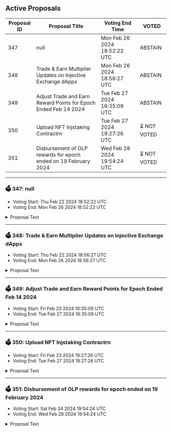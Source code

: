 ## Active Proposals

| Proposal ID | Proposal Title | Voting End Time | VOTED |
|-------------|----------------|-----------------|-------|
| 347 | null | Mon Feb 26 2024 18:52:22 UTC | ABSTAIN |
| 348 | Trade & Earn Multiplier Updates on Injective Exchange dApps | Mon Feb 26 2024 18:56:27 UTC | ABSTAIN |
| 349 | Adjust Trade and Earn Reward Points for Epoch Ended Feb 14 2024 | Tue Feb 27 2024 16:35:09 UTC | ABSTAIN |
| 350 | Upload NFT Injstaking Contractrn | Tue Feb 27 2024 19:27:26 UTC | ⏳ NOT VOTED |
| 351 | Disbursement of OLP rewards for epoch ended on 19 February 2024 | Wed Feb 28 2024 19:54:24 UTC | ⏳ NOT VOTED |

---

### 🗳 347: null
- Voting Start: Thu Feb 22 2024 18:52:22 UTC
- Voting End: Mon Feb 26 2024 18:52:22 UTC

<details>
<summary>Proposal Text</summary>
 
null
</details>

---

### 🗳 348: Trade & Earn Multiplier Updates on Injective Exchange dApps
- Voting Start: Thu Feb 22 2024 18:56:27 UTC
- Voting End: Mon Feb 26 2024 18:56:27 UTC

<details>
<summary>Proposal Text</summary>
 
To support trading activity in new markets across exchange dApps built on Injective, we propose boosting the T&E multipliers for the all new perpetual futures markets to 10x, while resetting the multipliers for other markets. Specifically, the boost will apply to AVAX/USDT PERP, SOL/USDT PERP, SUI/USDT PERP, WIF/USDT PERP, OSMO/USDT PERP, ARB/USDT PERP, OP/USDT PERP, LINK/USDT PERP, DOGE/USDT PERP, and BONK/USDT PERP. This will keep the T&E multiplier boosts meaningful rather than diluting the impact of the boosts between several markets.nn- By voting YES on this proposal, you agree to update T&E multipliers based on the description above.n- By voting NO on the proposal, you do not support updating the T&E multipliers based on the description above.n- By voting NO WITH VETO, you find this proposal to be (1) spam, i.e., irrelevant to the Injective ecosystem, (2) disproportionately infringes on minority interests, or (3) violates or encourages violation of the rules of engagement as currently set out by Injective governance. If the number of ‘NoWithVeto’ votes is greater than a third of total votes, the proposal is rejected and the 500 INJ deposit is burned.n- By voting ABSTAIN, you wish to contribute to quorum while formally declining to vote either for or against the proposal.nn*Disclosure: I am a member of the Injective Labs team.*
</details>

---

### 🗳 349: Adjust Trade and Earn Reward Points for Epoch Ended Feb 14 2024
- Voting Start: Fri Feb 23 2024 16:35:09 UTC
- Voting End: Tue Feb 27 2024 16:35:09 UTC

<details>
<summary>Proposal Text</summary>
 
This proposal, if passed, will adjust the Trade & Earn reward points for the epoch that ended on Feb 14, 2024.nnThe reward points for the following addresses will be adjusted to zero:ninj1jlqe93ep0lvq46cfr5zwt4lpejtmeh75hed7j6ninj1juwjcjk9az47cgc40npz2sz82md994gkpgdasrninj130vm0md8dpm6xe3mt6x0q5d2eg56jh7xaawkgtninj1kraelmfp05c3cvzfk5eqhsjehhcsnwhngcrmfrninj1jd6w5fpufg6vuaulkyyjnstlz5ljl0necmhkfpnnThe community has presented evidence that these addresses have unfairly received Trade & Earn rewards through malicious behavior.nn*Disclosure: I am a team member at Injective Labs*
</details>

---

### 🗳 350: Upload NFT Injstaking Contractrn
- Voting Start: Fri Feb 23 2024 19:27:26 UTC
- Voting End: Tue Feb 27 2024 19:27:26 UTC

<details>
<summary>Proposal Text</summary>
 
This proposal intends to upload the NFT Injstaking Contract for use by NFT Injstaking. It is created for the NFT Injstaking platform and will be available to use for any NFT projects on the Injective blockchain.rnMore details & Forum here: https://gov.injective.network/discussion/15418-upload-nft-injstaking-contract
</details>

---

### 🗳 351: Disbursement of OLP rewards for epoch ended on 19 February 2024
- Voting Start: Sat Feb 24 2024 19:54:24 UTC
- Voting End: Wed Feb 28 2024 19:54:24 UTC

<details>
<summary>Proposal Text</summary>
 
If passed, this proposal confirms the final Open Liquidity Program market maker performance of epoch 29 as well as the distribution of 48812.179 INJ tokens, of which 28812.196 INJ are the OLP vested amount from epoch 26, and 19999.983 INJ are 50% of the OLP rewards allocated to epoch 29. The remaining OLP rewards of epoch 29 will be disbursed along with the rewards disbursement of epoch 32. The recipient must still be an active participant of the program in order to receive future disbursements. For a further breakdown of rewards refer to the IPFS link: https://cloudflare-ipfs.com/ipfs/QmTSbdmvUjcnxaPHzHic6dfKX9aaLqqrfzwtcahYmqNtVf
</details>

